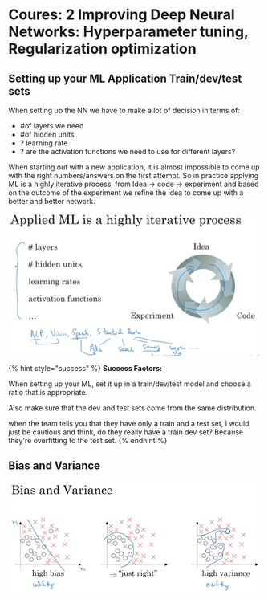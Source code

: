 # Coures: 2 Improving Deep Neural Networks: Hyperparameter tuning, Regularization optimization

## Setting up your ML Application Train/dev/test sets

When setting up the NN we have to make a lot of decision in terms of:

* \#of layers we need
* \#of hidden units
* ? learning rate
* ? are the activation functions we need to use for different layers?

When starting out with a new application, it is almost impossible to come up with the right numbers/answers on the first attempt. So in practice applying ML is a highly iterative process, from Idea -&gt; code -&gt; experiment and based on the outcome of the experiment we refine the idea to come up with a better and better network.

![](../.gitbook/assets/image%20%288%29.png)

{% hint style="success" %}
**Success Factors:**

When setting up your ML, set it up in a train/dev/test model and choose a ratio that is appropriate.

Also make sure that the dev and test sets come from the same distribution.

when the team tells you that they have only a train and a test set, I would just be cautious and think, do they really have a train dev set? Because they're overfitting to the test set.
{% endhint %}

## Bias and Variance

![](../.gitbook/assets/image%20%2822%29.png)



## 




